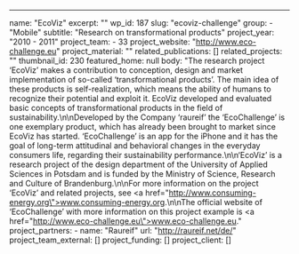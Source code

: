 ---
  name: "EcoViz"
  excerpt: ""
  wp_id: 187
  slug: "ecoviz-challenge"
  group: 
    - "Mobile"
  subtitle: "Research on transformational products"
  project_year: "2010 - 2011"
  project_team: 
    - 33
  project_website: "http://www.eco-challenge.eu"
  project_material: ""
  related_publications: []
  related_projects: ""
  thumbnail_id: 230
  featured_home: null
  body: "The research project ‘EcoViz’ makes a contribution to conception, design and market implementation of so-called ‘transformational products’. The main idea of these products is self-realization, which means the ability of humans to recognize their potential and exploit it. EcoViz developed and evaluated basic concepts of transformational products in the field of sustainability.\n\nDeveloped by the Company ‘raureif’ the ‘EcoChallenge’ is one exemplary product, which has already been brought to market since EcoViz has started. ‘EcoChallenge’ is an app for the iPhone and it has the goal of long-term attitudinal and behavioral changes in the everyday consumers life, regarding their sustainability performance.\n\n‘EcoViz’ is a research project of the design department of the University of Applied Sciences in Potsdam and is funded by the Ministry of Science, Research and Culture of Brandenburg.\n\nFor more information on the project ‘EcoViz’ and related projects, see <a href=\"http://www.consuming-energy.org\">www.consuming-energy.org</a>.\n\nThe official website of ‘EcoChallenge’ with more information on this project example is <a href=\"http://www.eco-challenge.eu\">www.eco-challenge.eu</a>."
  project_partners: 
    - 
      name: "Raureif"
      url: "http://raureif.net/de/"
  project_team_external: []
  project_funding: []
  project_client: []

